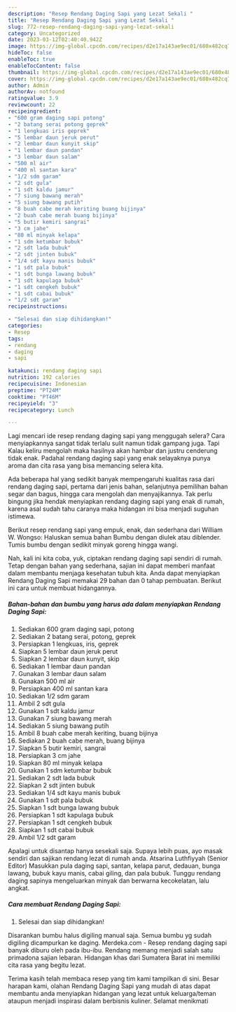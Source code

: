 ```yaml
---
description: "Resep Rendang Daging Sapi yang Lezat Sekali "
title: "Resep Rendang Daging Sapi yang Lezat Sekali "
slug: 772-resep-rendang-daging-sapi-yang-lezat-sekali
category: Uncategorized
date: 2023-03-12T02:40:40.942Z
image: https://img-global.cpcdn.com/recipes/d2e17a143ae9ec01/680x482cq70/rendang-daging-sapi-foto-resep-utama.jpg
hideToc: false
enableToc: true
enableTocContent: false
thumbnail: https://img-global.cpcdn.com/recipes/d2e17a143ae9ec01/680x482cq70/rendang-daging-sapi-foto-resep-utama.jpg
cover: https://img-global.cpcdn.com/recipes/d2e17a143ae9ec01/680x482cq70/rendang-daging-sapi-foto-resep-utama.jpg
author: Admin
authorAv: notfound
ratingvalue: 3.9
reviewcount: 22
recipeingredient:
- "600 gram daging sapi potong"
- "2 batang serai potong geprek"
- "1 lengkuas iris geprek"
- "5 lembar daun jeruk perut"
- "2 lembar daun kunyit skip"
- "1 lembar daun pandan"
- "3 lembar daun salam"
- "500 ml air"
- "400 ml santan kara"
- "1/2 sdm garam"
- "2 sdt gula"
- "1 sdt kaldu jamur"
- "7 siung bawang merah"
- "5 siung bawang putih"
- "8 buah cabe merah keriting buang bijinya"
- "2 buah cabe merah buang bijinya"
- "5 butir kemiri sangrai"
- "3 cm jahe"
- "80 ml minyak kelapa"
- "1 sdm ketumbar bubuk"
- "2 sdt lada bubuk"
- "2 sdt jinten bubuk"
- "1/4 sdt kayu manis bubuk"
- "1 sdt pala bubuk"
- "1 sdt bunga lawang bubuk"
- "1 sdt kapulaga bubuk"
- "1 sdt cengkeh bubuk"
- "1 sdt cabai bubuk"
- "1/2 sdt garam"
recipeinstructions:

- "Selesai dan siap dihidangkan!"
categories:
- Resep
tags:
- rendang
- daging
- sapi

katakunci: rendang daging sapi 
nutrition: 192 calories
recipecuisine: Indonesian
preptime: "PT24M"
cooktime: "PT46M"
recipeyield: "3"
recipecategory: Lunch

---
```



Lagi mencari ide resep rendang daging sapi yang menggugah selera? Cara menyiapkannya sangat tidak terlalu sulit namun tidak gampang juga. Tapi Kalau keliru mengolah maka hasilnya akan hambar dan justru cenderung tidak enak. Padahal rendang daging sapi yang enak selayaknya punya aroma dan cita rasa yang bisa memancing selera kita.


Ada beberapa hal yang sedikit banyak mempengaruhi kualitas rasa dari rendang daging sapi, pertama dari jenis bahan, selanjutnya pemilihan bahan segar dan bagus, hingga cara mengolah dan menyajikannya. Tak perlu bingung jika hendak menyiapkan rendang daging sapi yang enak di rumah, karena asal sudah tahu caranya maka hidangan ini bisa menjadi suguhan istimewa.

Berikut resep rendang sapi yang empuk, enak, dan sederhana dari William W. Wongso: Haluskan semua bahan Bumbu dengan diulek atau diblender. Tumis bumbu dengan sedikit minyak goreng hingga wangi.


Nah, kali ini kita coba, yuk, ciptakan rendang daging sapi sendiri di rumah. Tetap dengan bahan yang sederhana, sajian ini dapat memberi manfaat dalam membantu menjaga kesehatan tubuh kita. Anda dapat menyiapkan Rendang Daging Sapi memakai 29 bahan dan 0 tahap pembuatan. Berikut ini cara untuk membuat hidangannya.

<!--inarticleads1-->

##### Bahan-bahan dan bumbu yang harus ada dalam menyiapkan Rendang Daging Sapi:

1. Sediakan 600 gram daging sapi, potong
1. Sediakan 2 batang serai, potong, geprek
1. Persiapkan 1 lengkuas, iris, geprek
1. Siapkan 5 lembar daun jeruk perut
1. Siapkan 2 lembar daun kunyit, skip
1. Sediakan 1 lembar daun pandan
1. Gunakan 3 lembar daun salam
1. Gunakan 500 ml air
1. Persiapkan 400 ml santan kara
1. Sediakan 1/2 sdm garam
1. Ambil 2 sdt gula
1. Gunakan 1 sdt kaldu jamur
1. Gunakan 7 siung bawang merah
1. Sediakan 5 siung bawang putih
1. Ambil 8 buah cabe merah keriting, buang bijinya
1. Sediakan 2 buah cabe merah, buang bijinya
1. Siapkan 5 butir kemiri, sangrai
1. Persiapkan 3 cm jahe
1. Siapkan 80 ml minyak kelapa
1. Gunakan 1 sdm ketumbar bubuk
1. Sediakan 2 sdt lada bubuk
1. Siapkan 2 sdt jinten bubuk
1. Sediakan 1/4 sdt kayu manis bubuk
1. Gunakan 1 sdt pala bubuk
1. Siapkan 1 sdt bunga lawang bubuk
1. Persiapkan 1 sdt kapulaga bubuk
1. Persiapkan 1 sdt cengkeh bubuk
1. Siapkan 1 sdt cabai bubuk
1. Ambil 1/2 sdt garam


Apalagi untuk disantap hanya sesekali saja. Supaya lebih puas, ayo masak sendiri dan sajikan rendang lezat di rumah anda. Atsarina Luthfiyyah (Senior Editor) Masukkan pula daging sapi, santan, kelapa parut, dedauan, bunga lawang, bubuk kayu manis, cabai giling, dan pala bubuk. Tunggu rendang daging sapinya mengeluarkan minyak dan berwarna kecokelatan, lalu angkat. 

<!--inarticleads2-->

##### Cara membuat Rendang Daging Sapi:


1. Selesai dan siap dihidangkan!

Disarankan bumbu halus digiling manual saja. Semua bumbu yg sudah digiling dicampurkan ke daging. Merdeka.com - Resep rendang daging sapi banyak diburu oleh pada ibu-ibu. Rendang memang menjadi salah satu primadona sajian lebaran. Hidangan khas dari Sumatera Barat ini memiliki cita rasa yang begitu lezat. 

Terima kasih telah membaca resep yang tim kami tampilkan di sini. Besar harapan kami, olahan Rendang Daging Sapi yang mudah di atas dapat membantu anda menyiapkan hidangan yang lezat untuk keluarga/teman ataupun menjadi inspirasi dalam berbisnis kuliner. Selamat menikmati
